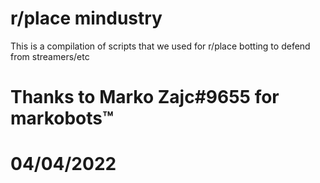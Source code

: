 # r/place mindustry

This is a compilation of scripts that we used for r/place botting to defend from streamers/etc

# Thanks to Marko Zajc#9655 for markobots:tm:

# 04/04/2022
